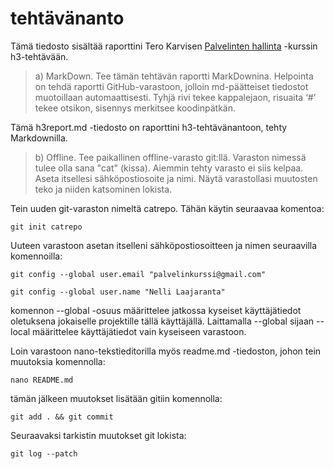# tehtävänanto

Tämä tiedosto sisältää raporttini Tero Karvisen [Palvelinten hallinta](https://terokarvinen.com/2022/palvelinten-hallinta-2022p2/) -kurssin h3-tehtävään.

> a) MarkDown. Tee tämän tehtävän raportti MarkDownina. Helpointa on tehdä raportti GitHub-varastoon, jolloin md-päätteiset tiedostot muotoillaan automaattisesti. Tyhjä rivi tekee kappalejaon, risuaita ‘#’ tekee otsikon, sisennys merkitsee koodinpätkän.

Tämä h3report.md -tiedosto on raporttini h3-tehtävänantoon, tehty Markdownilla.

> b) Offline. Tee paikallinen offline-varasto git:llä. Varaston nimessä tulee olla sana "cat" (kissa). Aiemmin tehty varasto ei siis kelpaa. Aseta itsellesi sähköpostiosoite ja nimi. Näytä varastollasi muutosten teko ja niiden katsominen lokista.

Tein uuden git-varaston nimeltä catrepo. Tähän käytin seuraavaa komentoa:

    git init catrepo
    
Uuteen varastoon asetan itselleni sähköpostiosoitteen ja nimen seuraavilla komennoilla:

    git config --global user.email "palvelinkurssi@gmail.com"

    git config --global user.name "Nelli Laajaranta"

komennon --global -osuus määrittelee jatkossa kyseiset käyttäjätiedot oletuksena jokaiselle projektille tällä käyttäjällä.
Laittamalla --global sijaan --local määrittelee käyttäjätiedot vain kyseiseen varastoon.

Loin varastoon nano-tekstieditorilla myös readme.md -tiedoston, johon tein muutoksia komennolla:

    nano README.md

tämän jälkeen muutokset lisätään gitiin komennolla:

    git add . && git commit

Seuraavaksi tarkistin muutokset git lokista:

    git log --patch
    
    
